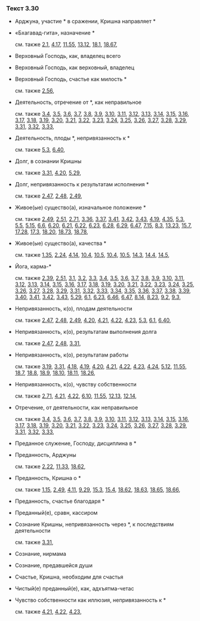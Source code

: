 ### Текст 3.30
	
- Арджуна, участие \* в сражении, Кришна направляет \*

	
- «Бхагавад-гита», назначение \*

	см. также  [2.1](../02/0201.md),  [4.17](../04/0417.md),  [11.55](../11/1155.md),  [13.12](../13/1312.md),  [18.1](../18/1801.md),  [18.67](../18/1867.md), 
	
- Верховный Господь, как, владелец всего

	
- Верховный Господь, как верховный, владелец

	
- Верховный Господь, счастье как милость \*

	см. также  [2.56](../02/0256.md), 
	
- Деятельность, отречение от \*, как неправильное

	см. также  [3.4](../03/0304.md),  [3.5](../03/0305.md),  [3.6](../03/0306.md),  [3.7](../03/0307.md),  [3.8](../03/0308.md),  [3.9](../03/0309.md),  [3.10](../03/0310.md),  [3.11](../03/0311.md),  [3.12](../03/0312.md),  [3.13](../03/0313.md),  [3.14](../03/0314.md),  [3.15](../03/0315.md),  [3.16](../03/0316.md),  [3.17](../03/0317.md),  [3.18](../03/0318.md),  [3.19](../03/0319.md),  [3.20](../03/0320.md),  [3.21](../03/0321.md),  [3.22](../03/0322.md),  [3.23](../03/0323.md),  [3.24](../03/0324.md),  [3.25](../03/0325.md),  [3.26](../03/0326.md),  [3.27](../03/0327.md),  [3.28](../03/0328.md),  [3.29](../03/0329.md),  [3.31](../03/0331.md),  [3.32](../03/0332.md),  [3.33](../03/0333.md), 
	
- Деятельность, плоды \*, непривязанность к \*

	см. также  [5.3](../05/0503.md),  [6.40](../06/0640.md), 
	
- Долг, в сознании Кришны

	см. также  [3.31](../03/0331.md),  [4.20](../04/0420.md),  [5.29](../05/0529.md), 
	
- Долг, непривязанность к результатам исполнения \*

	см. также  [2.47](../02/0247.md),  [2.48](../02/0248.md),  [2.49](../02/0249.md), 
	
- Живое(ые) существо(а), изначальное положение \*

	см. также  [2.49](../02/0249.md),  [2.51](../02/0251.md),  [2.71](../02/0271.md),  [3.36](../03/0336.md),  [3.37](../03/0337.md),  [3.41](../03/0341.md),  [3.42](../03/0342.md),  [3.43](../03/0343.md),  [4.19](../04/0419.md),  [4.35](../04/0435.md),  [5.3](../05/0503.md),  [5.5](../05/0505.md),  [5.15](../05/0515.md),  [6.6](../06/0606.md),  [6.20](../06/0620.md),  [6.21](../06/0621.md),  [6.22](../06/0622.md),  [6.23](../06/0623.md),  [6.28](../06/0628.md),  [6.29](../06/0629.md),  [6.47](../06/0647.md),  [7.15](../07/0715.md),  [8.3](../08/0803.md),  [13.23](../13/1323.md),  [15.7](../15/1507.md),  [17.28](../17/1728.md),  [17.3](../17/1703.md),  [18.20](../18/1820.md),  [18.73](../18/1873.md),  [18.78](../18/1878.md), 
	
- Живое(ые) существо(а), качества \*

	см. также  [1.35](../01/0135.md),  [2.24](../02/0224.md),  [4.14](../04/0414.md),  [10.4](../10/1004.md),  [10.5](../10/1005.md),  [10.4](../10/1004.md),  [10.5](../10/1005.md),  [14.3](../14/1403.md),  [14.4](../14/1404.md),  [14.5](../14/1405.md), 
	
- Йога, карма-\*

	см. также  [2.39](../02/0239.md),  [2.51](../02/0251.md),  [3.1](../03/0301.md),  [3.2](../03/0302.md),  [3.3](../03/0303.md),  [3.4](../03/0304.md),  [3.5](../03/0305.md),  [3.6](../03/0306.md),  [3.7](../03/0307.md),  [3.8](../03/0308.md),  [3.9](../03/0309.md),  [3.10](../03/0310.md),  [3.11](../03/0311.md),  [3.12](../03/0312.md),  [3.13](../03/0313.md),  [3.14](../03/0314.md),  [3.15](../03/0315.md),  [3.16](../03/0316.md),  [3.17](../03/0317.md),  [3.18](../03/0318.md),  [3.19](../03/0319.md),  [3.20](../03/0320.md),  [3.21](../03/0321.md),  [3.22](../03/0322.md),  [3.23](../03/0323.md),  [3.24](../03/0324.md),  [3.25](../03/0325.md),  [3.26](../03/0326.md),  [3.27](../03/0327.md),  [3.28](../03/0328.md),  [3.29](../03/0329.md),  [3.31](../03/0331.md),  [3.32](../03/0332.md),  [3.33](../03/0333.md),  [3.34](../03/0334.md),  [3.35](../03/0335.md),  [3.36](../03/0336.md),  [3.37](../03/0337.md),  [3.38](../03/0338.md),  [3.39](../03/0339.md),  [3.40](../03/0340.md),  [3.41](../03/0341.md),  [3.42](../03/0342.md),  [3.43](../03/0343.md),  [5.29](../05/0529.md),  [6.1](../06/0601.md),  [6.23](../06/0623.md),  [6.46](../06/0646.md),  [6.47](../06/0647.md),  [8.14](../08/0814.md),  [8.23](../08/0823.md),  [9.2](../09/0902.md),  [9.3](../09/0903.md), 
	
- Непривязанность, к(о), плодам деятельности

	см. также  [2.47](../02/0247.md),  [2.48](../02/0248.md),  [2.49](../02/0249.md),  [4.20](../04/0420.md),  [4.21](../04/0421.md),  [4.22](../04/0422.md),  [4.23](../04/0423.md),  [5.3](../05/0503.md),  [6.1](../06/0601.md),  [6.40](../06/0640.md), 
	
- Непривязанность, к(о), результатам выполнения долга

	см. также  [2.47](../02/0247.md),  [2.48](../02/0248.md),  [3.31](../03/0331.md), 
	
- Непривязанность, к(о), результатам работы

	см. также  [3.19](../03/0319.md),  [3.31](../03/0331.md),  [4.18](../04/0418.md),  [4.19](../04/0419.md),  [4.20](../04/0420.md),  [4.21](../04/0421.md),  [4.22](../04/0422.md),  [4.23](../04/0423.md),  [4.24](../04/0424.md),  [5.12](../05/0512.md),  [11.55](../11/1155.md),  [18.7](../18/1807.md),  [18.8](../18/1808.md),  [18.9](../18/1809.md),  [18.10](../18/1810.md),  [18.11](../18/1811.md),  [18.26](../18/1826.md), 
	
- Непривязанность, к(о), чувству собственности

	см. также  [2.71](../02/0271.md),  [4.21](../04/0421.md),  [4.22](../04/0422.md),  [6.10](../06/0610.md),  [11.55](../11/1155.md),  [12.13](../12/1213.md),  [12.14](../12/1214.md), 
	
- Отречение, от деятельности, как неправильное

	см. также  [3.4](../03/0304.md),  [3.5](../03/0305.md),  [3.6](../03/0306.md),  [3.7](../03/0307.md),  [3.8](../03/0308.md),  [3.9](../03/0309.md),  [3.10](../03/0310.md),  [3.11](../03/0311.md),  [3.12](../03/0312.md),  [3.13](../03/0313.md),  [3.14](../03/0314.md),  [3.15](../03/0315.md),  [3.16](../03/0316.md),  [3.17](../03/0317.md),  [3.18](../03/0318.md),  [3.19](../03/0319.md),  [3.20](../03/0320.md),  [3.21](../03/0321.md),  [3.22](../03/0322.md),  [3.23](../03/0323.md),  [3.24](../03/0324.md),  [3.25](../03/0325.md),  [3.26](../03/0326.md),  [3.27](../03/0327.md),  [3.28](../03/0328.md),  [3.29](../03/0329.md),  [3.31](../03/0331.md),  [3.32](../03/0332.md),  [3.33](../03/0333.md), 
	
- Преданное служение, Господу, дисциплина в \*

	
- Преданность, Арджуны

	см. также  [2.22](../02/0222.md),  [11.33](../11/1133.md),  [18.62](../18/1862.md), 
	
- Преданность, Кришна о \*

	см. также  [1.15](../01/0115.md),  [2.49](../02/0249.md),  [4.11](../04/0411.md),  [9.29](../09/0929.md),  [15.3](../15/1503.md),  [15.4](../15/1504.md),  [18.62](../18/1862.md),  [18.63](../18/1863.md),  [18.65](../18/1865.md),  [18.66](../18/1866.md), 
	
- Преданность, счастье благодаря \*

	
- Преданный(е), сравн, кассиром

	
- Сознание Кришны, непривязанность через \*, к последствиям деятельности

	см. также  [3.31](../03/0331.md), 
	
- Сознание, нирмама

	
- Сознание, предавшейся души

	
- Счастье, Кришна, необходим для счастья

	
- Чистый(е) преданный(е), как, адхъятма-четас

	
- Чувство собственности как иллюзия, непривязанность к \*

	см. также  [4.21](../04/0421.md),  [4.22](../04/0422.md),  [4.23](../04/0423.md), 
